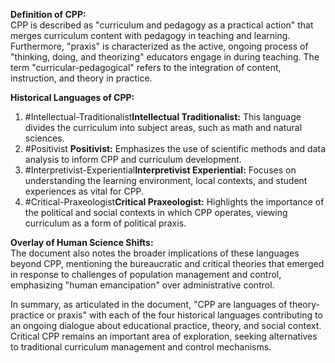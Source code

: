 **Definition of CPP:**  
CPP is described as "curriculum and pedagogy as a practical action" that merges curriculum content with pedagogy in teaching and learning. Furthermore, "praxis" is characterized as the active, ongoing process of "thinking, doing, and theorizing" educators engage in during teaching. The term "curricular-pedagogical" refers to the integration of content, instruction, and theory in practice.

**Historical Languages of CPP:**

1. #Intellectual-Traditionalist**Intellectual Traditionalist:** This language divides the curriculum into subject areas, such as math and natural sciences.
2. #Positivist **Positivist:** Emphasizes the use of scientific methods and data analysis to inform CPP and curriculum development.
3. #Interpretivist-Experiential**Interpretivist Experiential:** Focuses on understanding the learning environment, local contexts, and student experiences as vital for CPP.
4. #Critical-Praxeologist**Critical Praxeologist:** Highlights the importance of the political and social contexts in which CPP operates, viewing curriculum as a form of political praxis.

**Overlay of Human Science Shifts:**  
The document also notes the broader implications of these languages beyond CPP, mentioning the bureaucratic and critical theories that emerged in response to challenges of population management and control, emphasizing "human emancipation" over administrative control.

In summary, as articulated in the document, "CPP are languages of theory-practice or praxis" with each of the four historical languages contributing to an ongoing dialogue about educational practice, theory, and social context. Critical CPP remains an important area of exploration, seeking alternatives to traditional curriculum management and control mechanisms.